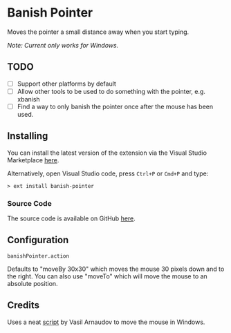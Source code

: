 # Banish Pointer

Moves the pointer a small distance away when you start typing.

_Note: Current only works for Windows._

## TODO

 - [ ] Support other platforms by default
 - [ ] Allow other tools to be used to do something with the pointer, e.g. xbanish
 - [ ] Find a way to only banish the pointer once after the mouse has been used.

## Installing

You can install the latest version of the extension via the Visual Studio Marketplace [here](https://marketplace.visualstudio.com/items?itemName=Gruntfuggly.banish-pointer).

Alternatively, open Visual Studio code, press `Ctrl+P` or `Cmd+P` and type:

    > ext install banish-pointer

### Source Code

The source code is available on GitHub [here](https://github.com/Gruntfuggly/banish-pointer).

## Configuration

`banishPointer.action`

Defaults to "moveBy 30x30" which moves the mouse 30 pixels down and to the right. You can also use "moveTo" which will move the mouse to an absolute position.

## Credits

Uses a neat [script](https://github.com/npocmaka/batch.scripts/blob/master/hybrids/.net/c/mouse.bat) by Vasil Arnaudov to move the mouse in Windows.

